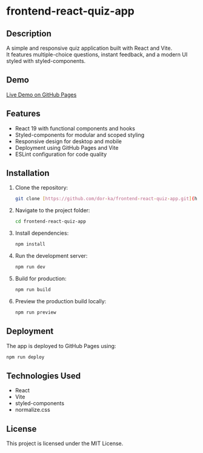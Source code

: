 # frontend-react-quiz-app

## Description
A simple and responsive quiz application built with React and Vite.  
It features multiple-choice questions, instant feedback, and a modern UI styled with styled-components.

## Demo
[Live Demo on GitHub Pages](https://dor-ka.github.io/frontend-react-quiz-app/)

## Features
- React 19 with functional components and hooks
- Styled-components for modular and scoped styling
- Responsive design for desktop and mobile
- Deployment using GitHub Pages and Vite
- ESLint configuration for code quality

## Installation

1.  Clone the repository:
    ```bash
    git clone [https://github.com/dor-ka/frontend-react-quiz-app.git](https://github.com/dor-ka/frontend-react-quiz-app.git)
    ```
2.  Navigate to the project folder:
    ```bash
    cd frontend-react-quiz-app
    ```
3.  Install dependencies:
    ```bash
    npm install
    ```
4.  Run the development server:
    ```bash
    npm run dev
    ```
5.  Build for production:
    ```bash
    npm run build
    ```
6.  Preview the production build locally:
    ```bash
    npm run preview
    ```

## Deployment

The app is deployed to GitHub Pages using:

```bash
npm run deploy
```

## Technologies Used

* React
* Vite
* styled-components
* normalize.css

## License

This project is licensed under the MIT License.